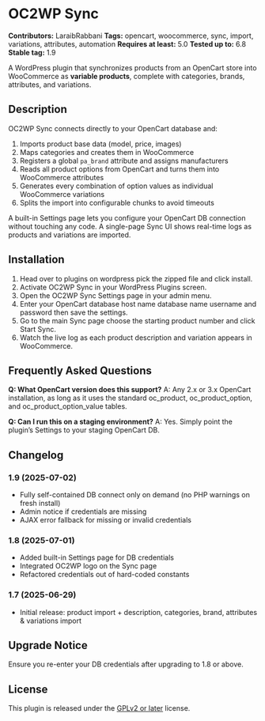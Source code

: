 # OC2WP Sync

**Contributors:** LaraibRabbani
**Tags:** opencart, woocommerce, sync, import, variations, attributes, automation
**Requires at least:** 5.0
**Tested up to:** 6.8
**Stable tag:** 1.9

A WordPress plugin that synchronizes products from an OpenCart store into WooCommerce as **variable products**, complete with categories, brands, attributes, and variations.

## Description

OC2WP Sync connects directly to your OpenCart database and:

1. Imports product base data (model, price, images)
2. Maps categories and creates them in WooCommerce
3. Registers a global `pa_brand` attribute and assigns manufacturers
4. Reads all product options from OpenCart and turns them into WooCommerce attributes
5. Generates every combination of option values as individual WooCommerce variations
6. Splits the import into configurable chunks to avoid timeouts

A built-in Settings page lets you configure your OpenCart DB connection without touching any code. A single-page Sync UI shows real-time logs as products and variations are imported.

## Installation

1. Head over to plugins on wordpress pick the zipped file and click install.
2. Activate OC2WP Sync in your WordPress Plugins screen.
3. Open the OC2WP Sync Settings page in your admin menu.
4. Enter your OpenCart database host name database name username and password then save the settings.
5. Go to the main Sync page choose the starting product number and click Start Sync.
6. Watch the live log as each product description and variation appears in WooCommerce.

## Frequently Asked Questions

**Q: What OpenCart version does this support?**
A: Any 2.x or 3.x OpenCart installation, as long as it uses the standard oc\_product, oc\_product\_option, and oc\_product\_option\_value tables.

**Q: Can I run this on a staging environment?**
A: Yes. Simply point the plugin’s Settings to your staging OpenCart DB.


## Changelog

### 1.9 (2025-07-02)

* Fully self-contained DB connect only on demand (no PHP warnings on fresh install)
* Admin notice if credentials are missing
* AJAX error fallback for missing or invalid credentials

### 1.8 (2025-07-01)

* Added built-in Settings page for DB credentials
* Integrated OC2WP logo on the Sync page
* Refactored credentials out of hard-coded constants

### 1.7 (2025-06-29)

* Initial release: product import + description, categories, brand, attributes & variations import

## Upgrade Notice

Ensure you re-enter your DB credentials after upgrading to 1.8 or above.

## License

This plugin is released under the [GPLv2 or later](https://www.gnu.org/licenses/gpl-2.0.html) license.

